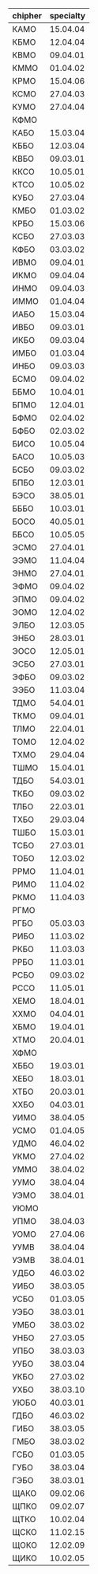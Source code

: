 chipher | specialty
---|---
КАМО | 15.04.04
КБМО | 12.04.04
КВМО | 09.04.01
КММО | 01.04.02
КРМО | 15.04.06
КСМО | 27.04.03
КУМО | 27.04.04
КФМО | 
КАБО | 15.03.04
КББО | 12.03.04
КВБО | 09.03.01
ККСО | 10.05.01
КТСО | 10.05.02
КУБО | 27.03.04
КМБО | 01.03.02
КРБО | 15.03.06
КСБО | 27.03.03
КФБО | 03.03.02
ИВМО | 09.04.01
ИКМО | 09.04.04
ИНМО | 09.04.03
ИММО | 01.04.04
ИАБО | 15.03.04
ИВБО | 09.03.01
ИКБО | 09.03.04
ИМБО | 01.03.04
ИНБО | 09.03.03
БСМО | 09.04.02
ББМО | 10.04.01
БПМО | 12.04.01
БФМО | 02.04.02
БФБО | 02.03.02
БИСО | 10.05.04
БАСО | 10.05.03
БСБО | 09.03.02
БПБО | 12.03.01
БЭСО | 38.05.01
БББО | 10.03.01
БОСО | 40.05.01
ББСО | 10.05.05
ЭСМО | 27.04.01
ЭЭМО | 11.04.04
ЭНМО | 27.04.01
ЭФМО | 09.04.02
ЭПМО | 09.04.02
ЭОМО | 12.04.02
ЭЛБО | 12.03.05
ЭНБО | 28.03.01
ЭОСО | 12.05.01
ЭСБО | 27.03.01
ЭФБО | 09.03.02
ЭЭБО | 11.03.04
ТДМО | 54.04.01
ТКМО | 09.04.01
ТЛМО | 22.04.01
ТОМО | 12.04.02
ТХМО | 29.04.04
ТШМО | 15.04.01
ТДБО | 54.03.01
ТКБО | 09.03.02
ТЛБО | 22.03.01
ТХБО | 29.03.04
ТШБО | 15.03.01
ТСБО | 27.03.01
ТОБО | 12.03.02
РРМО | 11.04.01
РИМО | 11.04.02
РКМО | 11.04.03
РГМО | 
РГБО | 05.03.03
РИБО | 11.03.02
РКБО | 11.03.03
РРБО | 11.03.01
РСБО | 09.03.02
РССО | 11.05.01
ХЕМО | 18.04.01
ХХМО | 04.04.01
ХБМО | 19.04.01
ХТМО | 20.04.01
ХФМО | 
ХББО | 19.03.01
ХЕБО | 18.03.01
ХТБО | 20.03.01
ХХБО | 04.03.01
УИМО | 38.04.05
УСМО | 01.04.05
УДМО | 46.04.02
УКМО | 27.04.02
УММО | 38.04.02
УУМО | 38.04.04
УЭМО | 38.04.01
УЮМО | 
УПМО | 38.04.03
УОМО | 27.04.06
УУМВ | 38.04.04
УЭМВ | 38.04.01
УДБО | 46.03.02
УИБО | 38.03.05
УСБО | 01.03.05
УЭБО | 38.03.01
УМБО | 38.03.02
УНБО | 27.03.05
УПБО | 38.03.03
УУБО | 38.03.04
УКБО | 27.03.02
УХБО | 38.03.10
УЮБО | 40.03.01
ГДБО | 46.03.02
ГИБО | 38.03.05
ГМБО | 38.03.02
ГСБО | 01.03.05
ГУБО | 38.03.04
ГЭБО | 38.03.01
ЩАКО | 09.02.06
ЩПКО | 09.02.07
ЩТКО | 10.02.04
ЩСКО | 11.02.15
ЩОКО | 12.02.09
ЩИКО | 10.02.05

